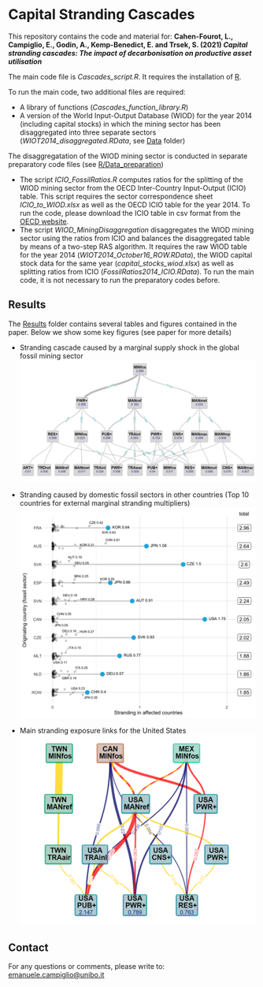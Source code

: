 # Capital Stranding Cascades

This repository contains the code and material for: __Cahen-Fourot, L., Campiglio, E., Godin, A., Kemp-Benedict, E. and Trsek, S. (2021) *Capital stranding cascades: The impact of decarbonisation on productive asset utilisation*__

The main code file is *Cascades_script.R*. It requires the installation of [R](https://cran.r-project.org/).

To run the main code, two additional files are required:
* A library of functions (*Cascades_function_library.R*)
* A version of the World Input-Output Database (WIOD) for the year 2014 (including capital stocks) in which the mining sector has been disaggregated into three separate sectors (*WIOT2014_disaggregated.RData*, see [Data](/Data) folder)  

The disaggregatation of the WIOD mining sector is conducted in separate preparatory code files (see [R/Data_preparation](/R/Data_preparation))
* The script *ICIO_FossilRatios.R* computes ratios for the splitting of the WIOD mining sector from the OECD Inter-Country Input-Output (ICIO) table. This script requires the sector correspondence sheet *ICIO_to_WIOD.xlsx* as well as the OECD ICIO table for the year 2014. To run the code, please download the ICIO table in csv format from the [OECD website](https://www.oecd.org/sti/ind/inter-country-input-output-tables.htm).
* The script *WIOD_MiningDisaggregation* disaggregates the WIOD mining sector using the ratios from ICIO and balances the disaggregated table by means of a two-step RAS algorithm. It requires the raw WIOD table for the year 2014 (*WIOT2014_October16_ROW.RData*), the WIOD capital stock data for the same year (*capital_stocks_wiod.xlsx*) as well as splitting ratios from ICIO (*FossilRatios2014_ICIO.RData*).
To run the main code, it is not necessary to run the preparatory codes before. 


## Results

The [Results](/Results) folder contains several tables and figures contained in the paper. Below we show some key figures (see paper for more details)

- Stranding cascade caused by a marginal supply shock in the global fossil mining sector  
![Stranding cascade from the global mining sector](/Results/figures/Cascades_global_sectors.png)

- Stranding caused by domestic fossil sectors in other countries (Top 10 countries for external marginal stranding multipliers)  
![Top 10 countries for external marginal stranding multipliers](/Results/figures/Lollipop_country.png)

- Main stranding exposure links for the United States  
![Main exposure links for the United States](/Results/figures/Exposure_USA_top2.png)


## Contact
For any questions or comments, please write to: emanuele.campiglio@unibo.it
